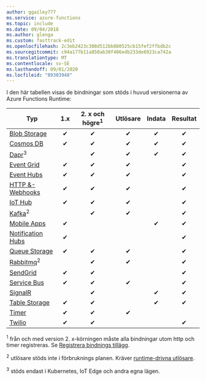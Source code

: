 ```yaml
---
author: ggailey777
ms.service: azure-functions
ms.topic: include
ms.date: 09/04/2018
ms.author: glenga
ms.custom: fasttrack-edit
ms.openlocfilehash: 2c3eb2423c308d512bb880525cb15fef2ffbdb2c
ms.sourcegitcommit: c94a177b11a850ab30f406edb233de6923ca742a
ms.translationtype: MT
ms.contentlocale: sv-SE
ms.lasthandoff: 09/01/2020
ms.locfileid: "89303948"
---
```

I den här tabellen visas de bindningar som stöds i huvud versionerna av Azure Functions Runtime:


| Typ | 1.x | 2. x och högre<sup>1</sup> | Utlösare | Indata | Resultat |
| ---- | :-: | :-: | :------: | :---: | :----: |
| [Blob Storage](../articles/azure-functions/functions-bindings-storage-blob.md)          |✔|✔|✔|✔|✔|
| [Cosmos DB](../articles/azure-functions/functions-bindings-documentdb.md)               |✔|✔|✔|✔|✔|
| [Dapr](https://github.com/dapr/azure-functions-extension)<sup>3</sup>             | |✔|✔|✔|✔|
| [Event Grid](../articles/azure-functions/functions-bindings-event-grid.md)              |✔|✔|✔| |✔|
| [Event Hubs](../articles/azure-functions/functions-bindings-event-hubs.md)              |✔|✔|✔| |✔|
| [HTTP &-Webhooks](../articles/azure-functions/functions-bindings-http-webhook.md)             |✔|✔|✔| |✔|
| [IoT Hub](../articles/azure-functions/functions-bindings-event-iot.md)             |✔|✔|✔| |✔|
| [Kafka](https://github.com/azure/azure-functions-kafka-extension)<sup>2</sup>             | |✔|✔| |✔|
| [Mobile Apps](../articles/azure-functions/functions-bindings-mobile-apps.md)             |✔| | |✔|✔|
| [Notification Hubs](../articles/azure-functions/functions-bindings-notification-hubs.md) |✔|| | |✔|
| [Queue Storage](../articles/azure-functions/functions-bindings-storage-queue.md)         |✔|✔|✔| |✔|
| [Rabbitmq](https://github.com/azure/azure-functions-rabbitmq-extension)<sup>2</sup>             | |✔|✔| |✔|
| [SendGrid](../articles/azure-functions/functions-bindings-sendgrid.md)                   |✔|✔| | |✔|
| [Service Bus](../articles/azure-functions/functions-bindings-service-bus.md)             |✔|✔|✔| |✔|
| [SignalR](../articles/azure-functions/functions-bindings-signalr-service.md)             | |✔| |✔|✔|
| [Table Storage](../articles/azure-functions/functions-bindings-storage-table.md)         |✔|✔| |✔|✔|
| [Timer](../articles/azure-functions/functions-bindings-timer.md)                         |✔|✔|✔| | |
| [Twilio](../articles/azure-functions/functions-bindings-twilio.md)                       |✔|✔| | |✔|

<sup>1</sup> från och med version 2. x-körningen måste alla bindningar utom http och timer registreras. Se [Registrera bindnings tillägg](../articles/azure-functions/functions-bindings-register.md).

<sup>2</sup> utlösare stöds inte i förbruknings planen. Kräver [runtime-drivna utlösare](../articles/azure-functions/functions-networking-options.md#premium-plan-with-virtual-network-triggers).

<sup>3</sup> stöds endast i Kubernetes, IoT Edge och andra egna lägen.
